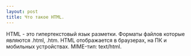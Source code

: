 ```yaml
---
layout: post
title: Что такое HTML.
---
```

HTML - это гипертекстовый язык разметки.
Форматы файлов которые являются .html, .htm.
HTML отображается в браузерах, на ПК и мобильных устройствах. MIME-тип:
text/html.